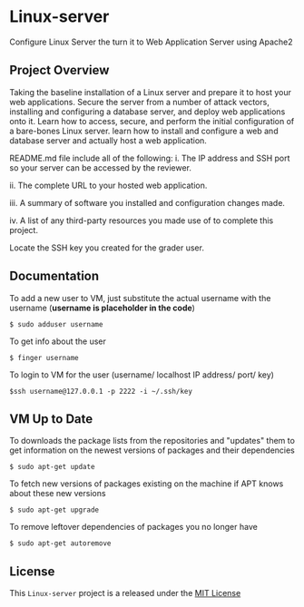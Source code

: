 # Linux-server
Configure Linux Server the turn it to Web Application Server using Apache2

## Project Overview
Taking the baseline installation of a Linux server and prepare it to host your web applications. Secure the server from a number of attack vectors, installing and configuring a database server, and deploy web applications onto it. Learn how to access, secure, and perform the initial configuration of a bare-bones Linux server. learn how to install and configure a web and database server and actually host a web application.




README.md file include all of the following:
i. The IP address and SSH port so your server can be accessed by the reviewer.

ii. The complete URL to your hosted web application.

iii. A summary of software you installed and configuration changes made.

iv. A list of any third-party resources you made use of to complete this project.

Locate the SSH key you created for the grader user.


## Documentation
To add a new user to VM, just substitute the actual username with the username (**username is placeholder in the code**) 
```
$ sudo adduser username
```
To get info about the user
```
$ finger username
```
To login to VM for the user (username/ localhost IP address/ port/ key)
```
$ssh username@127.0.0.1 -p 2222 -i ~/.ssh/key
```

## VM Up to Date

To downloads the package lists from the repositories and "updates" them to get information on the newest versions of packages and their dependencies
``` 
$ sudo apt-get update
```
To fetch new versions of packages existing on the machine if APT knows about these new versions
``` 
$ sudo apt-get upgrade
```
To remove leftover dependencies of packages you no longer have
``` 
$ sudo apt-get autoremove
```


## License

This `Linux-server` project is a released under the [MIT License](https://opensource.org/licenses/MIT)
